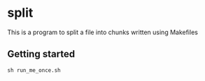 # split

This is a program to split a file into chunks written using Makefiles

## Getting started

```
sh run_me_once.sh
```
